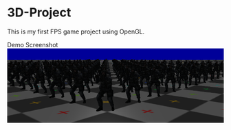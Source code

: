 # 3D-Project
This is my first FPS game project using OpenGL.

Demo Screenshot
![Alt text](/Scene/FF.png?raw=true "Screenshot")

